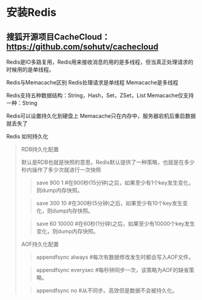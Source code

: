 # 安装Redis
## 搜狐开源项目CacheCloud：https://github.com/sohutv/cachecloud

Redis是IO多路复用，Redis用来接收消息的用的是多线程，但当真正处理请求的时候用的是单线程。

Redis与Memacache区别
Redis处理请求是单线程
Memacache是多线程

Redis支持五种数据结构：String，Hash，Set，ZSet，List
Memacache仅支持一种：String

Redis可以设置持久化到硬盘上
Memacache只在内存中，服务器宕机后重启数据就丢失了

Redis 如何持久化
>RDB持久化配置
>
>默认是RDB也就是快照的意思。Redis默认提供了一种策略，也就是在多少秒内操作了多少次就进行一次快照
>> save 900 1           #在900秒(15分钟)之后，如果至少有1个key发生变化，则dump内存快照。
>
>> save 300 10          #在300秒(5分钟)之后，如果至少有10个key发生变化，则dump内存快照。
>
>> save 60 10000        #在60秒(1分钟)之后，如果至少有10000个key发生变化，则dump内存快照。
>
> AOF持久化配置
>
>> appendfsync always     #每次有数据修改发生时都会写入AOF文件。
> 
>> appendfsync everysec  #每秒钟同步一次，该策略为AOF的缺省策略。
>
>> appendfsync no        #从不同步。高效但是数据不会被持久化。



